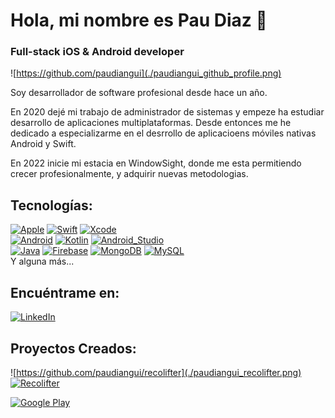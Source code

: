 # Hola, mi nombre es Pau Diaz 👋
### Full-stack iOS & Android developer

![https://github.com/paudiangui](./paudiangui_github_profile.png)

Soy desarrollador de software profesional desde hace un año.

En 2020 dejé mi trabajo de administrador de sistemas y empeze ha estudiar desarrollo de aplicaciones multiplataformas. Desde entonces me he dedicado a especializarme en el desrrollo de aplicacioens móviles nativas Android y Swift.

En 2022 inicie mi estacia en WindowSight, donde me esta permitiendo crecer profesionalmente, y adquirir nuevas metodologias.

## Tecnologías:
[![Apple](https://img.shields.io/badge/iOS-999999?style=for-the-badge&logo=apple&logoColor=white&labelColor=101010)]()
[![Swift](https://img.shields.io/badge/Swift-FA7343?style=for-the-badge&logo=swift&logoColor=white&labelColor=101010)]()
[![Xcode](https://img.shields.io/badge/Xcode-1575F9?style=for-the-badge&logo=xcode&logoColor=white&labelColor=101010)]()
</br>
[![Android](https://img.shields.io/badge/Android-3DDC84?style=for-the-badge&logo=android&logoColor=white&labelColor=101010)]()
[![Kotlin](https://img.shields.io/badge/Kotlin-0095D5?style=for-the-badge&logo=kotlin&logoColor=white&labelColor=101010)]()
[![Android_Studio](https://img.shields.io/badge/Android_Studio-3DDC84?style=for-the-badge&logo=android-studio&logoColor=white&labelColor=101010)]()
</br>
[![Java](https://img.shields.io/badge/Java-F80000?style=for-the-badge&logo=oracle&logoColor=white&labelColor=101010)]()
[![Firebase](https://img.shields.io/badge/Firebase-FFCA28?style=for-the-badge&logo=firebase&logoColor=white&labelColor=101010)]()
[![MongoDB](https://img.shields.io/badge/MongoDB-47A248?style=for-the-badge&logo=mongodb&logoColor=white&labelColor=101010)]()
[![MySQL](https://img.shields.io/badge/MySQL-4479A1?style=for-the-badge&logo=mysql&logoColor=white&labelColor=101010)]()
</br>
Y alguna más...

## Encuéntrame en:

[![LinkedIn](https://img.shields.io/badge/LinkedIn-Pau_Diaz-0077B5?style=for-the-badge&logo=linkedin&logoColor=white&labelColor=101010)](https://www.linkedin.com/in/pau-diaz-anguita/)

## Proyectos Creados:
![https://github.com/paudiangui/recolifter](./paudiangui_recolifter.png)
[![Recolifter](https://img.shields.io/badge/Recolifter-232F3E?style=for-the-badge&logo=github&logoColor=white&labelColor=101010)](https://github.com/paudiangui/recolifter)

[![Google Play](https://img.shields.io/badge/recolifter-128C7E?style=for-the-badge&logo=googleplay&logoColor=white&labelColor=101010)](https://play.google.com/store/apps/details?id=cat.copernic.pdiaza.recolifter&hl=es)
